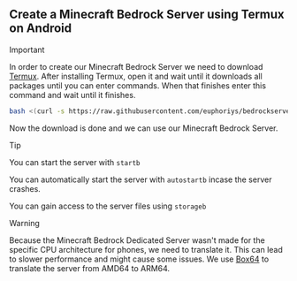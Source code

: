 ## Create a Minecraft Bedrock Server using Termux on Android

> [!IMPORTANT]
> In order to create our Minecraft Bedrock Server we need to download [Termux](https://f-droid.org/repo/com.termux_1000.apk).
After installing Termux, open it and wait until it downloads all packages until you can enter commands.
When that finishes enter this command and wait until it finishes.
```bash
bash <(curl -s https://raw.githubusercontent.com/euphoriys/bedrockserver/main/setup.sh)
```
Now the download is done and we can use our Minecraft Bedrock Server.
> [!TIP]
> You can start the server with `startb`
>
> You can automatically start the server with `autostartb` incase the server crashes.
> 
> You can gain access to the server files using `storageb`

> [!WARNING]
> Because the Minecraft Bedrock Dedicated Server wasn't made for the specific CPU architecture for phones, we need to translate it. This can lead to slower performance and might cause some issues. We use [Box64](https://github.com/ptitSeb/box64) to translate the server from AMD64 to ARM64.
